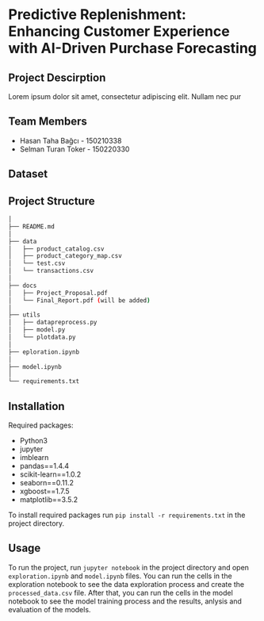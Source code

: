 # Predictive Replenishment: Enhancing Customer Experience with AI-Driven Purchase Forecasting

## Project Descirption
Lorem ipsum dolor sit amet, consectetur adipiscing elit. Nullam nec pur

## Team Members
- Hasan Taha Bağcı - 150210338
- Selman Turan Toker - 150220330

## Dataset


## Project Structure
```bash
│
├── README.md
│
├── data
│   ├── product_catalog.csv
│   ├── product_category_map.csv
│   └── test.csv
│   └── transactions.csv
│
├── docs
│   ├── Project_Proposal.pdf
│   └── Final_Report.pdf (will be added)
│
├── utils
│   ├── datapreprocess.py
│   ├── model.py
│   └── plotdata.py
│    
├── eploration.ipynb
│
├── model.ipynb
│
└── requirements.txt
```

## Installation
Required packages:
- Python3
- jupyter
- imblearn
- pandas==1.4.4
- scikit-learn==1.0.2
- seaborn==0.11.2
- xgboost==1.7.5
- matplotlib==3.5.2

To install required packages run `pip install -r requirements.txt` in the project directory.

## Usage
To run the project, run `jupyter notebook` in the project directory and open `exploration.ipynb` and `model.ipynb` files.
You can run the cells in the exploration notebook to see the data exploration process and create the `processed_data.csv` file. 
After that, you can run the cells in the model notebook to see the model training process and the results, anlysis and evaluation of the models.
